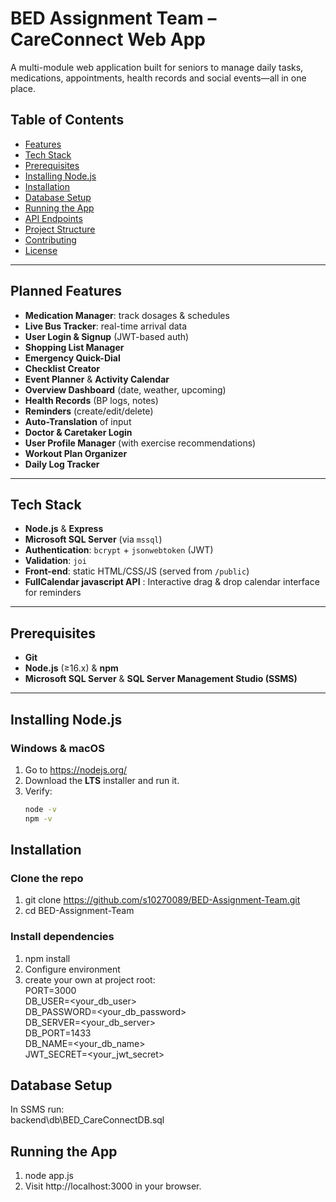 # BED Assignment Team – CareConnect Web App

A multi-module web application built for seniors to manage daily tasks, medications, appointments, health records and social events—all in one place.

## Table of Contents

- [Features](#features)  
- [Tech Stack](#tech-stack)  
- [Prerequisites](#prerequisites)  
- [Installing Node.js](#installing-nodejs)  
- [Installation](#installation)  
- [Database Setup](#database-setup)  
- [Running the App](#running-the-app)  
- [API Endpoints](#api-endpoints)  
- [Project Structure](#project-structure)  
- [Contributing](#contributing)  
- [License](#license)  

---

## Planned Features

- **Medication Manager**: track dosages & schedules  
- **Live Bus Tracker**: real-time arrival data  
- **User Login & Signup** (JWT-based auth)  
- **Shopping List Manager**  
- **Emergency Quick-Dial**  
- **Checklist Creator**  
- **Event Planner** & **Activity Calendar**  
- **Overview Dashboard** (date, weather, upcoming)  
- **Health Records** (BP logs, notes)  
- **Reminders** (create/edit/delete)  
- **Auto-Translation** of input  
- **Doctor & Caretaker Login**  
- **User Profile Manager** (with exercise recommendations)  
- **Workout Plan Organizer**  
- **Daily Log Tracker**

---

## Tech Stack

- **Node.js** & **Express**  
- **Microsoft SQL Server** (via `mssql`)  
- **Authentication**: `bcrypt` + `jsonwebtoken` (JWT)  
- **Validation**: `joi`  
- **Front-end**: static HTML/CSS/JS (served from `/public`)  
- **FullCalendar javascript API** : Interactive drag & drop calendar interface for reminders

---

## Prerequisites

- **Git**  
- **Node.js** (≥16.x) & **npm**  
- **Microsoft SQL Server** & **SQL Server Management Studio (SSMS)**  

---

## Installing Node.js

### Windows & macOS

1. Go to https://nodejs.org/  
2. Download the **LTS** installer and run it.  
3. Verify:
   ```bash
   node -v
   npm -v

## Installation
### Clone the repo
1. git clone https://github.com/s10270089/BED-Assignment-Team.git
2. cd BED-Assignment-Team

### Install dependencies
1. npm install
2. Configure environment
3. create your own at project root:  
PORT=3000  
DB_USER=<your_db_user>  
DB_PASSWORD=<your_db_password>  
DB_SERVER=<your_db_server>  
DB_PORT=1433  
DB_NAME=<your_db_name>  
JWT_SECRET=<your_jwt_secret>  

## Database Setup
In SSMS run:  
backend\db\BED_CareConnectDB.sql

## Running the App
1. node app.js
2. Visit http://localhost:3000 in your browser.
